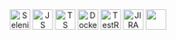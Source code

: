 <div align="center">  
  <img src="https://img.icons8.com/?size=100&id=ZIQW0IkyKdZV&format=png&color=000000" width="36" height="36" alt="Selenium Webdriver"/>
  <img src="https://img.icons8.com/?size=100&id=39854&format=png&color=000000" width="36" height="36" alt="JS"/>
  <img src="https://img.icons8.com/?size=100&id=cHBUT9SmrD2V&format=png&color=000000" width="36" height="36" alt="TS"/>
  <img src="https://img.icons8.com/?size=100&id=22801&format=png&color=000000" width="36" height="36" alt="Docker"/>
  <img src="https://img.icons8.com/?size=100&id=rWQ6Qj4WSwBn&format=png&color=000000" width="36" height="36" alt="TestRail"/>
  <img src="https://img.icons8.com/?size=100&id=oROcPah5ues6&format=png&color=000000" width="36" height="36" alt="JIRA"/>
  <img src="https://img.icons8.com/?size=100&id=PFPrxqrF3xAo&format=png&color=000000" width="36" height="36" alt=""/>
</div>
